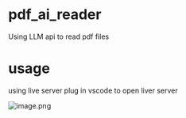 # pdf_ai_reader
Using LLM api to read pdf files
# usage

using live server plug in vscode to open liver server 

![image.png](test)
